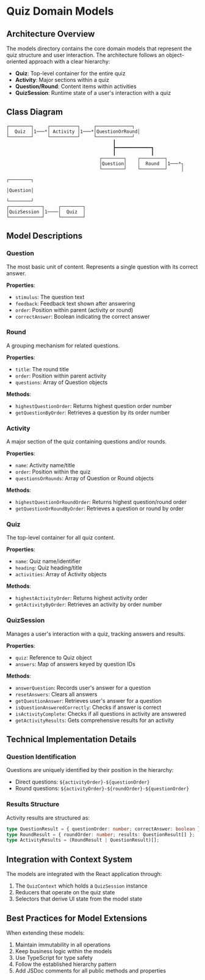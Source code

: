 # Quiz Domain Models

## Architecture Overview

The models directory contains the core domain models that represent the quiz structure and user interaction. The architecture follows an object-oriented approach with a clear hierarchy:

- **Quiz**: Top-level container for the entire quiz
- **Activity**: Major sections within a quiz
- **Question/Round**: Content items within activities
- **QuizSession**: Runtime state of a user's interaction with a quiz

## Class Diagram

```
┌────────┐     ┌──────────┐     ┌─────────────┐
│  Quiz  │1───*│ Activity │1───*│QuestionOrRound│
└────────┘     └──────────┘     └─────────────┘
                                       ┃
                                       ┣━━━━━━━━━━━━━┓
                                       ┃             ┃
                                  ┌────────┐    ┌─────────┐
                                  │Question│    │  Round  │1───*┐
                                  └────────┘    └─────────┘     │
                                                               ┌────────┐
                                                               │Question│
                                                               └────────┘
┌────────────┐     ┌────────┐
│QuizSession │1────│  Quiz  │
└────────────┘     └────────┘
```

## Model Descriptions

### Question

The most basic unit of content. Represents a single question with its correct answer.

**Properties**:
- `stimulus`: The question text
- `feedback`: Feedback text shown after answering
- `order`: Position within parent (activity or round)
- `correctAnswer`: Boolean indicating the correct answer

### Round

A grouping mechanism for related questions.

**Properties**:
- `title`: The round title
- `order`: Position within parent activity
- `questions`: Array of Question objects

**Methods**:
- `highestQuestionOrder`: Returns highest question order number
- `getQuestionByOrder`: Retrieves a question by its order number

### Activity

A major section of the quiz containing questions and/or rounds.

**Properties**:
- `name`: Activity name/title
- `order`: Position within the quiz
- `questionsOrRounds`: Array of Question or Round objects

**Methods**:
- `highestQuestionOrRoundOrder`: Returns highest question/round order
- `getQuestionOrRoundByOrder`: Retrieves a question or round by order

### Quiz

The top-level container for all quiz content.

**Properties**:
- `name`: Quiz name/identifier
- `heading`: Quiz heading/title
- `activities`: Array of Activity objects

**Methods**:
- `highestActivityOrder`: Returns highest activity order
- `getActivityByOrder`: Retrieves an activity by order number

### QuizSession

Manages a user's interaction with a quiz, tracking answers and results.

**Properties**:
- `quiz`: Reference to Quiz object
- `answers`: Map of answers keyed by question IDs

**Methods**:
- `answerQuestion`: Records user's answer for a question
- `resetAnswers`: Clears all answers
- `getQuestionAnswer`: Retrieves user's answer for a question
- `isQuestionAnsweredCorrectly`: Checks if answer is correct
- `isActivityComplete`: Checks if all questions in activity are answered
- `getActivityResults`: Gets comprehensive results for an activity

## Technical Implementation Details

### Question Identification

Questions are uniquely identified by their position in the hierarchy:
- Direct questions: `${activityOrder}-${questionOrder}`
- Round questions: `${activityOrder}-${roundOrder}-${questionOrder}`

### Results Structure

Activity results are structured as:

```typescript
type QuestionResult = { questionOrder: number; correctAnswer: boolean };
type RoundResult = { roundOrder: number; results: QuestionResult[] };
type ActivityResults = (RoundResult | QuestionResult)[];
```

## Integration with Context System

The models are integrated with the React application through:

1. The `QuizContext` which holds a `QuizSession` instance
2. Reducers that operate on the quiz state
3. Selectors that derive UI state from the model state

## Best Practices for Model Extensions

When extending these models:

1. Maintain immutability in all operations
2. Keep business logic within the models
3. Use TypeScript for type safety
4. Follow the established hierarchy pattern
5. Add JSDoc comments for all public methods and properties
